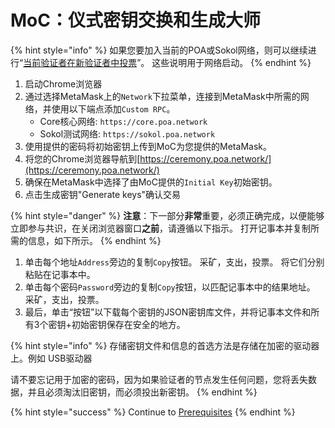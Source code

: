 # MoC：仪式密钥交换和生成大师

{% hint style="info" %}
如果您要加入当前的POA或Sokol网络，则可以继续进行“[当前验证者在新验证者中投票](current-validators-vote-in-new-validators.md)”。 这些说明用于网络启动。
{% endhint %}

1. 启动Chrome浏览器
2. 通过选择MetaMask上的`Network`下拉菜单，连接到MetaMask中所需的网络，并使用以下端点添加`Custom RPC`。
   * Core核心网络: `https://core.poa.network`
   * Sokol测试网络: `https://sokol.poa.network`
3. 使用提供的密码将初始密钥上传到MoC为您提供的MetaMask。
4. 将您的Chrome浏览器导航到[https://ceremony.poa.network/](https://ceremony.poa.network/)
5. 确保在MetaMask中选择了由MoC提供的`Initial Key`初始密钥。
6. 点击生成密钥"Generate keys"确认交易

{% hint style="danger" %}
**注意**：下一部分**非常**重要，必须正确完成，以便能够立即参与共识，在关闭浏览器窗口**之前**，请遵循以下指示。 打开记事本并复制所需的信息，如下所示。
{% endhint %}

1. 单击每个地址`Address`旁边的复制`Copy`按钮。 采矿，支出，投票。 将它们分别粘贴在记事本中。 
2. 单击每个密码`Password`旁边的复制`Copy`按钮，以匹配记事本中的结果地址。 采矿，支出，投票。 
3. 最后，单击“按钮”以下载每个密钥的JSON密钥库文件，并将记事本文件和所有3个密钥+初始密钥保存在安全的地方。

{% hint style="info" %}
存储密钥文件和信息的首选方法是存储在加密的驱动器上。例如 USB驱动器 

请不要忘记用于加密的密码，因为如果验证者的节点发生任何问题，您将丢失数据，并且必须淘汰旧密钥，而必须投出新密钥。
{% endhint %}

{% hint style="success" %}
Continue to [Prerequisites](validator-node-setup-prerequisites.md)
{% endhint %}



